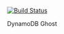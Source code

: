 [![Build Status](https://travis-ci.com/TSNoble/dynamodb-ghost.svg?branch=master)](https://travis-ci.com/TSNoble/dynamodb-ghost)

DynamoDB Ghost
